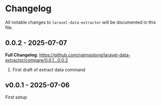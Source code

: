 # Changelog

All notable changes to `laravel-data-extractor` will be documented in this file.

## 0.0.2 - 2025-07-07

**Full Changelog**: https://github.com/naimsolong/laravel-data-extractor/compare/0.0.1...0.0.2

1. First draft of extract data command

## v0.0.1 - 2025-07-06

First setup
